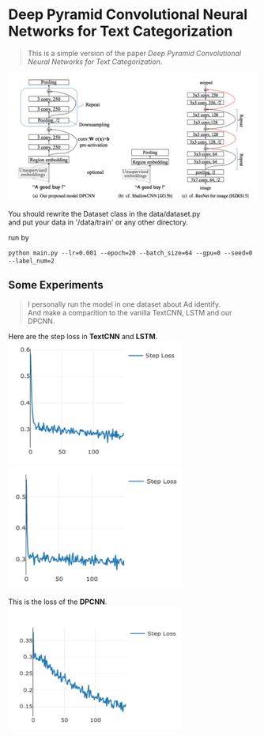 # Deep Pyramid Convolutional Neural Networks for Text Categorization

> This is a simple version of the paper *Deep Pyramid Convolutional Neural Networks for Text Categorization*.


!['model'](./pictures/figure1.png)


You should rewrite the Dataset class in the data/dataset.py  
and put your data in '/data/train' or any other directory.

run by

```
python main.py --lr=0.001 --epoch=20 --batch_size=64 --gpu=0 --seed=0 --label_num=2			
```

## Some Experiments  
> 	I personally run the model in one dataset about Ad identify.  
	And make a comparition to the vanilla TextCNN, LSTM and our DPCNN. 
	 
Here are the step loss in **TextCNN** and **LSTM**.  
<img src="./pictures/textcnn.png" width="350" height="250">  <img src="./pictures/lstm.png" width="350" height="250"> 


This is the loss of the **DPCNN**.  
<img src="./pictures/dpcnn.png" width="350" height="250">

